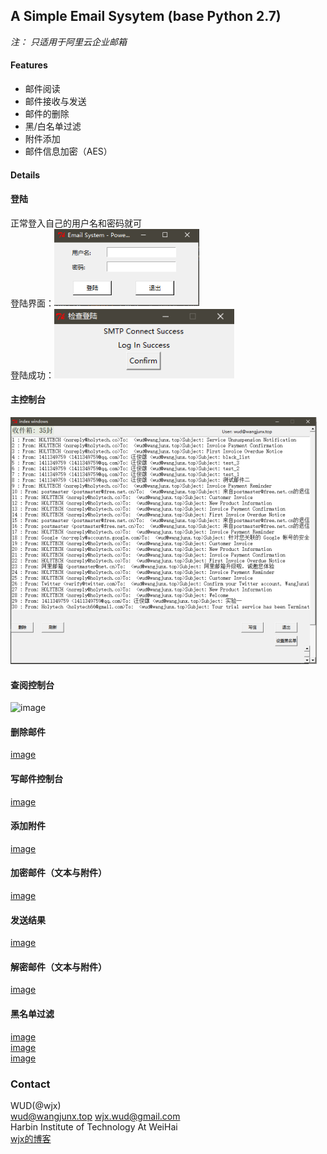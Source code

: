 ## A Simple Email Sysytem (base Python 2.7)
*注： 只适用于阿里云企业邮箱*
#### Features
  * 邮件阅读
  * 邮件接收与发送
  * 邮件的删除
  * 黑/白名单过滤
  * 附件添加
  * 邮件信息加密（AES）
#### Details
#### 登陆
  正常登入自己的用户名和密码就可  
  登陆界面：![image](https://github.com/JX-Wang/Email_Sys/blob/master/SmtpEmailSys/Demo/login.png)  
  登陆成功：![image](https://github.com/JX-Wang/Email_Sys/blob/master/SmtpEmailSys/Demo/login_success.png)  
#### 主控制台  
  ![image](https://github.com/JX-Wang/Email_Sys/blob/master/SmtpEmailSys/Demo/index.png)  
#### 查阅控制台  
  ![image](https://github.com/JX-Wang/Email_Sys/blob/master/SmtpEmailSys/Demo/view.png)  
#### 删除邮件  
  [image](https://github.com/JX-Wang/Email_Sys/blob/master/SmtpEmailSys/Demo/delete_email.png)  
#### 写邮件控制台  
  [image](https://github.com/JX-Wang/Email_Sys/blob/master/SmtpEmailSys/Demo/write_email.png)  
#### 添加附件  
  [image](https://github.com/JX-Wang/Email_Sys/blob/master/SmtpEmailSys/Demo/extra.png)
#### 加密邮件（文本与附件）  
  [image](https://github.com/JX-Wang/Email_Sys/blob/master/SmtpEmailSys/Demo/encrypt.png)  
#### 发送结果  
  [image](https://github.com/JX-Wang/Email_Sys/blob/master/SmtpEmailSys/Demo/send_result.png)  
#### 解密邮件（文本与附件）  
  [image](https://github.com/JX-Wang/Email_Sys/blob/master/SmtpEmailSys/Demo/decrypt.png)  
#### 黑名单过滤    
  [image](https://github.com/JX-Wang/Email_Sys/blob/master/SmtpEmailSys/Demo/add_black_list.png)  
  [image](https://github.com/JX-Wang/Email_Sys/blob/master/SmtpEmailSys/Demo/add_black_list_ref.png)  
  [image](https://github.com/JX-Wang/Email_Sys/blob/master/SmtpEmailSys/Demo/add_black_list_ref1.png)  
### Contact  
  WUD(@wjx)  
  wud@wangjunx.top wjx.wud@gmail.com  
  Harbin Institute of Technology At WeiHai  
  [wjx的博客](http://www.wudly.cn)

  
